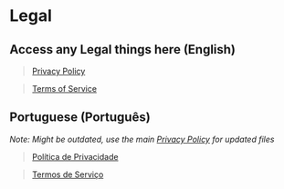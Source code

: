 # Legal

## Access any Legal things here (English)

> [Privacy Policy](Privacy.md)

> [Terms of Service](Terms%20of%20Service.md)

## Portuguese (Português)

*Note: Might be outdated, use the main [Privacy Policy](Privacy.md) for updated files*

> [Política de Privacidade](pt-BR/Privacy.md)

> [Termos de Serviço](pt-BR/Terms%20of%20Service.md)
